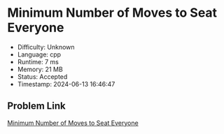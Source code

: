 # Minimum Number of Moves to Seat Everyone

- Difficulty: Unknown
- Language: cpp
- Runtime: 7 ms
- Memory: 21 MB
- Status: Accepted
- Timestamp: 2024-06-13 16:46:47

## Problem Link
[Minimum Number of Moves to Seat Everyone](https://leetcode.com/problems/minimum-number-of-moves-to-seat-everyone)

